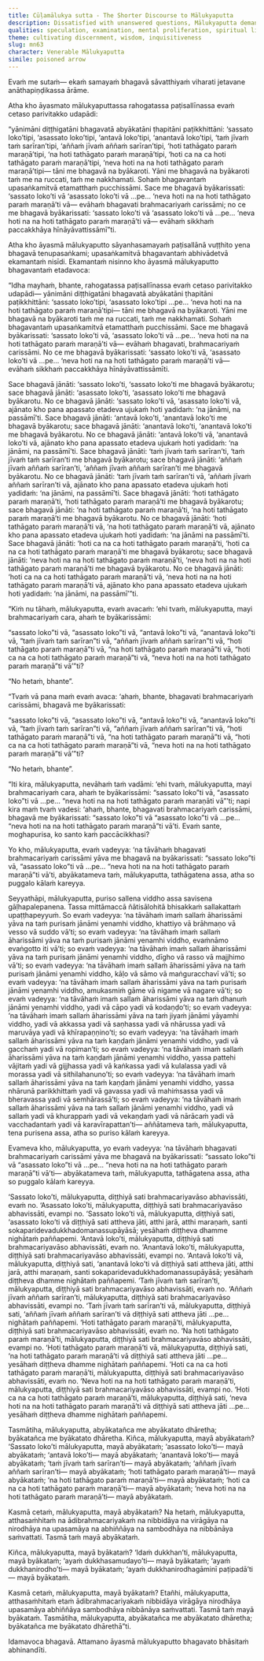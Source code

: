 ```yaml
---
title: Cūḷamālukya sutta - The Shorter Discourse to Mālukyaputta
description: Dissatisfied with unanswered questions, Mālukyaputta demands explanations about the world, life force, and what happens to a realized one after death. The Buddha replies with a simile of a man struck by a poisoned arrow who refuses treatment until every trivial detail about the arrow and the archer is explained. Such delay would inevitably lead to death. Likewise, speculative views do not bring freedom from suffering.
qualities: speculation, examination, mental proliferation, spiritual life
theme: cultivating discernment, wisdom, inquisitiveness
slug: mn63
character: Venerable Mālukyaputta
simile: poisoned arrow
---
```


Evaṁ me sutaṁ— ekaṁ samayaṁ bhagavā sāvatthiyaṁ viharati jetavane anāthapiṇḍikassa ārāme.

Atha kho āyasmato mālukyaputtassa rahogatassa paṭisallīnassa evaṁ cetaso parivitakko udapādi:

“yānimāni diṭṭhigatāni bhagavatā abyākatāni ṭhapitāni paṭikkhittāni: ‘sassato loko’tipi, ‘asassato loko’tipi, ‘antavā loko’tipi, ‘anantavā loko’tipi, ‘taṁ jīvaṁ taṁ sarīran’tipi, ‘aññaṁ jīvaṁ aññaṁ sarīran’tipi, ‘hoti tathāgato paraṁ maraṇā’tipi, ‘na hoti tathāgato paraṁ maraṇā’tipi, ‘hoti ca na ca hoti tathāgato paraṁ maraṇā’tipi, ‘neva hoti na na hoti tathāgato paraṁ maraṇā’tipi— tāni me bhagavā na byākaroti. Yāni me bhagavā na byākaroti taṁ me na ruccati, taṁ me nakkhamati. Sohaṁ bhagavantaṁ upasaṅkamitvā etamatthaṁ pucchissāmi. Sace me bhagavā byākarissati: ‘sassato loko’ti vā ‘asassato loko’ti vā …pe… ‘neva hoti na na hoti tathāgato paraṁ maraṇā’ti vā— evāhaṁ bhagavati brahmacariyaṁ carissāmi; no ce me bhagavā byākarissati: ‘sassato loko’ti vā ‘asassato loko’ti vā …pe… ‘neva hoti na na hoti tathāgato paraṁ maraṇā’ti vā— evāhaṁ sikkhaṁ paccakkhāya hīnāyāvattissāmī”ti.

Atha kho āyasmā mālukyaputto sāyanhasamayaṁ paṭisallānā vuṭṭhito yena bhagavā tenupasaṅkami; upasaṅkamitvā bhagavantaṁ abhivādetvā ekamantaṁ nisīdi. Ekamantaṁ nisinno kho āyasmā mālukyaputto bhagavantaṁ etadavoca:

“Idha mayhaṁ, bhante, rahogatassa paṭisallīnassa evaṁ cetaso parivitakko udapādi— yānimāni diṭṭhigatāni bhagavatā abyākatāni ṭhapitāni paṭikkhittāni: ‘sassato loko’tipi, ‘asassato loko’tipi …pe… ‘neva hoti na na hoti tathāgato paraṁ maraṇā’tipi— tāni me bhagavā na byākaroti. Yāni me bhagavā na byākaroti taṁ me na ruccati, taṁ me nakkhamati. Sohaṁ bhagavantaṁ upasaṅkamitvā etamatthaṁ pucchissāmi. Sace me bhagavā byākarissati: ‘sassato loko’ti vā, ‘asassato loko’ti vā …pe… ‘neva hoti na na hoti tathāgato paraṁ maraṇā’ti vā— evāhaṁ bhagavati, brahmacariyaṁ carissāmi. No ce me bhagavā byākarissati: ‘sassato loko’ti vā, ‘asassato loko’ti vā …pe… ‘neva hoti na na hoti tathāgato paraṁ maraṇā’ti vā— evāhaṁ sikkhaṁ paccakkhāya hīnāyāvattissāmīti.

Sace bhagavā jānāti: ‘sassato loko’ti, ‘sassato loko’ti me bhagavā byākarotu; sace bhagavā jānāti: ‘asassato loko’ti, ‘asassato loko’ti me bhagavā byākarotu. No ce bhagavā jānāti: ‘sassato loko’ti vā, ‘asassato loko’ti vā, ajānato kho pana apassato etadeva ujukaṁ hoti yadidaṁ: ‘na jānāmi, na passāmī’ti. Sace bhagavā jānāti: ‘antavā loko’ti, ‘anantavā loko’ti me bhagavā byākarotu; sace bhagavā jānāti: ‘anantavā loko’ti, ‘anantavā loko’ti me bhagavā byākarotu. No ce bhagavā jānāti: ‘antavā loko’ti vā, ‘anantavā loko’ti vā, ajānato kho pana apassato etadeva ujukaṁ hoti yadidaṁ: ‘na jānāmi, na passāmī’ti. Sace bhagavā jānāti: ‘taṁ jīvaṁ taṁ sarīran’ti, ‘taṁ jīvaṁ taṁ sarīran’ti me bhagavā byākarotu; sace bhagavā jānāti: ‘aññaṁ jīvaṁ aññaṁ sarīran’ti, ‘aññaṁ jīvaṁ aññaṁ sarīran’ti me bhagavā byākarotu. No ce bhagavā jānāti: ‘taṁ jīvaṁ taṁ sarīran’ti vā, ‘aññaṁ jīvaṁ aññaṁ sarīran’ti vā, ajānato kho pana apassato etadeva ujukaṁ hoti yadidaṁ: ‘na jānāmi, na passāmī’ti. Sace bhagavā jānāti: ‘hoti tathāgato paraṁ maraṇā’ti, ‘hoti tathāgato paraṁ maraṇā’ti me bhagavā byākarotu; sace bhagavā jānāti: ‘na hoti tathāgato paraṁ maraṇā’ti, ‘na hoti tathāgato paraṁ maraṇā’ti me bhagavā byākarotu. No ce bhagavā jānāti: ‘hoti tathāgato paraṁ maraṇā’ti vā, ‘na hoti tathāgato paraṁ maraṇā’ti vā, ajānato kho pana apassato etadeva ujukaṁ hoti yadidaṁ: ‘na jānāmi na passāmī’ti. Sace bhagavā jānāti: ‘hoti ca na ca hoti tathāgato paraṁ maraṇā’ti, ‘hoti ca na ca hoti tathāgato paraṁ maraṇā’ti me bhagavā byākarotu; sace bhagavā jānāti: ‘neva hoti na na hoti tathāgato paraṁ maraṇā’ti, ‘neva hoti na na hoti tathāgato paraṁ maraṇā’ti me bhagavā byākarotu. No ce bhagavā jānāti: ‘hoti ca na ca hoti tathāgato paraṁ maraṇā’ti vā, ‘neva hoti na na hoti tathāgato paraṁ maraṇā’ti vā, ajānato kho pana apassato etadeva ujukaṁ hoti yadidaṁ: ‘na jānāmi, na passāmī’”ti.

“Kiṁ nu tāhaṁ, mālukyaputta, evaṁ avacaṁ: ‘ehi tvaṁ, mālukyaputta, mayi brahmacariyaṁ cara, ahaṁ te byākarissāmi:

“sassato loko”ti vā, “asassato loko”ti vā, “antavā loko”ti vā, “anantavā loko”ti vā, “taṁ jīvaṁ taṁ sarīran”ti vā, “aññaṁ jīvaṁ aññaṁ sarīran”ti vā, “hoti tathāgato paraṁ maraṇā”ti vā, “na hoti tathāgato paraṁ maraṇā”ti vā, “hoti ca na ca hoti tathāgato paraṁ maraṇā”ti vā, “neva hoti na na hoti tathāgato paraṁ maraṇā”ti vā’”ti?

“No hetaṁ, bhante”.

“Tvaṁ vā pana maṁ evaṁ avaca: ‘ahaṁ, bhante, bhagavati brahmacariyaṁ carissāmi, bhagavā me byākarissati:

“sassato loko”ti vā, “asassato loko”ti vā, “antavā loko”ti vā, “anantavā loko”ti vā, “taṁ jīvaṁ taṁ sarīran”ti vā, “aññaṁ jīvaṁ aññaṁ sarīran”ti vā, “hoti tathāgato paraṁ maraṇā”ti vā, “na hoti tathāgato paraṁ maraṇā”ti vā, “hoti ca na ca hoti tathāgato paraṁ maraṇā”ti vā, “neva hoti na na hoti tathāgato paraṁ maraṇā”ti vā’”ti?

“No hetaṁ, bhante”.

“Iti kira, mālukyaputta, nevāhaṁ taṁ vadāmi: ‘ehi tvaṁ, mālukyaputta, mayi brahmacariyaṁ cara, ahaṁ te byākarissāmi: “sassato loko”ti vā, “asassato loko”ti vā …pe… “neva hoti na na hoti tathāgato paraṁ maraṇāti vā”’ti; napi kira maṁ tvaṁ vadesi: ‘ahaṁ, bhante, bhagavati brahmacariyaṁ carissāmi, bhagavā me byākarissati: “sassato loko”ti vā “asassato loko”ti vā …pe… “neva hoti na na hoti tathāgato paraṁ maraṇā”ti vā’ti. Evaṁ sante, moghapurisa, ko santo kaṁ paccācikkhasi?

Yo kho, mālukyaputta, evaṁ vadeyya: ‘na tāvāhaṁ bhagavati brahmacariyaṁ carissāmi yāva me bhagavā na byākarissati: “sassato loko”ti vā, “asassato loko”ti vā …pe… “neva hoti na na hoti tathāgato paraṁ maraṇā”ti vā’ti, abyākatameva taṁ, mālukyaputta, tathāgatena assa, atha so puggalo kālaṁ kareyya.

Seyyathāpi, mālukyaputta, puriso sallena viddho assa savisena gāḷhapalepanena. Tassa mittāmaccā ñātisālohitā bhisakkaṁ sallakattaṁ upaṭṭhapeyyuṁ. So evaṁ vadeyya: ‘na tāvāhaṁ imaṁ sallaṁ āharissāmi yāva na taṁ purisaṁ jānāmi yenamhi viddho, khattiyo vā brāhmaṇo vā vesso vā suddo vā’ti; so evaṁ vadeyya: ‘na tāvāhaṁ imaṁ sallaṁ āharissāmi yāva na taṁ purisaṁ jānāmi yenamhi viddho, evaṁnāmo evaṅgotto iti vā’ti; so evaṁ vadeyya: ‘na tāvāhaṁ imaṁ sallaṁ āharissāmi yāva na taṁ purisaṁ jānāmi yenamhi viddho, dīgho vā rasso vā majjhimo vā’ti; so evaṁ vadeyya: ‘na tāvāhaṁ imaṁ sallaṁ āharissāmi yāva na taṁ purisaṁ jānāmi yenamhi viddho, kāḷo vā sāmo vā maṅguracchavī vā’ti; so evaṁ vadeyya: ‘na tāvāhaṁ imaṁ sallaṁ āharissāmi yāva na taṁ purisaṁ jānāmi yenamhi viddho, amukasmiṁ gāme vā nigame vā nagare vā’ti; so evaṁ vadeyya: ‘na tāvāhaṁ imaṁ sallaṁ āharissāmi yāva na taṁ dhanuṁ jānāmi yenamhi viddho, yadi vā cāpo yadi vā kodaṇḍo’ti; so evaṁ vadeyya: ‘na tāvāhaṁ imaṁ sallaṁ āharissāmi yāva na taṁ jiyaṁ jānāmi yāyamhi viddho, yadi vā akkassa yadi vā saṇhassa yadi vā nhārussa yadi vā maruvāya yadi vā khīrapaṇṇino’ti; so evaṁ vadeyya: ‘na tāvāhaṁ imaṁ sallaṁ āharissāmi yāva na taṁ kaṇḍaṁ jānāmi yenamhi viddho, yadi vā gacchaṁ yadi vā ropiman’ti; so evaṁ vadeyya: ‘na tāvāhaṁ imaṁ sallaṁ āharissāmi yāva na taṁ kaṇḍaṁ jānāmi yenamhi viddho, yassa pattehi vājitaṁ yadi vā gijjhassa yadi vā kaṅkassa yadi vā kulalassa yadi vā morassa yadi vā sithilahanuno’ti; so evaṁ vadeyya: ‘na tāvāhaṁ imaṁ sallaṁ āharissāmi yāva na taṁ kaṇḍaṁ jānāmi yenamhi viddho, yassa nhārunā parikkhittaṁ yadi vā gavassa yadi vā mahiṁsassa yadi vā bheravassa yadi vā semhārassā’ti; so evaṁ vadeyya: ‘na tāvāhaṁ imaṁ sallaṁ āharissāmi yāva na taṁ sallaṁ jānāmi yenamhi viddho, yadi vā sallaṁ yadi vā khurappaṁ yadi vā vekaṇḍaṁ yadi vā nārācaṁ yadi vā vacchadantaṁ yadi vā karavīrapattan’ti— aññātameva taṁ, mālukyaputta, tena purisena assa, atha so puriso kālaṁ kareyya.

Evameva kho, mālukyaputta, yo evaṁ vadeyya: ‘na tāvāhaṁ bhagavati brahmacariyaṁ carissāmi yāva me bhagavā na byākarissati: “sassato loko”ti vā “asassato loko”ti vā …pe… “neva hoti na na hoti tathāgato paraṁ maraṇā”ti vā’ti— abyākatameva taṁ, mālukyaputta, tathāgatena assa, atha so puggalo kālaṁ kareyya.

‘Sassato loko’ti, mālukyaputta, diṭṭhiyā sati brahmacariyavāso abhavissāti, evaṁ no. ‘Asassato loko’ti, mālukyaputta, diṭṭhiyā sati brahmacariyavāso abhavissāti, evampi no. ‘Sassato loko’ti vā, mālukyaputta, diṭṭhiyā sati, ‘asassato loko’ti vā diṭṭhiyā sati attheva jāti, atthi jarā, atthi maraṇaṁ, santi sokaparidevadukkhadomanassupāyāsā; yesāhaṁ diṭṭheva dhamme nighātaṁ paññapemi. ‘Antavā loko’ti, mālukyaputta, diṭṭhiyā sati brahmacariyavāso abhavissāti, evaṁ no. ‘Anantavā loko’ti, mālukyaputta, diṭṭhiyā sati brahmacariyavāso abhavissāti, evampi no. ‘Antavā loko’ti vā, mālukyaputta, diṭṭhiyā sati, ‘anantavā loko’ti vā diṭṭhiyā sati attheva jāti, atthi jarā, atthi maraṇaṁ, santi sokaparidevadukkhadomanassupāyāsā; yesāhaṁ diṭṭheva dhamme nighātaṁ paññapemi. ‘Taṁ jīvaṁ taṁ sarīran’ti, mālukyaputta, diṭṭhiyā sati brahmacariyavāso abhavissāti, evaṁ no. ‘Aññaṁ jīvaṁ aññaṁ sarīran’ti, mālukyaputta, diṭṭhiyā sati brahmacariyavāso abhavissāti, evampi no. ‘Taṁ jīvaṁ taṁ sarīran’ti vā, mālukyaputta, diṭṭhiyā sati, ‘aññaṁ jīvaṁ aññaṁ sarīran’ti vā diṭṭhiyā sati attheva jāti …pe… nighātaṁ paññapemi. ‘Hoti tathāgato paraṁ maraṇā’ti, mālukyaputta, diṭṭhiyā sati brahmacariyavāso abhavissāti, evaṁ no. ‘Na hoti tathāgato paraṁ maraṇā’ti, mālukyaputta, diṭṭhiyā sati brahmacariyavāso abhavissāti, evampi no. ‘Hoti tathāgato paraṁ maraṇā’ti vā, mālukyaputta, diṭṭhiyā sati, ‘na hoti tathāgato paraṁ maraṇā’ti vā diṭṭhiyā sati attheva jāti …pe… yesāhaṁ diṭṭheva dhamme nighātaṁ paññapemi. ‘Hoti ca na ca hoti tathāgato paraṁ maraṇā’ti, mālukyaputta, diṭṭhiyā sati brahmacariyavāso abhavissāti, evaṁ no. ‘Neva hoti na na hoti tathāgato paraṁ maraṇā’ti, mālukyaputta, diṭṭhiyā sati brahmacariyavāso abhavissāti, evampi no. ‘Hoti ca na ca hoti tathāgato paraṁ maraṇā’ti, mālukyaputta, diṭṭhiyā sati, ‘neva hoti na na hoti tathāgato paraṁ maraṇā’ti vā diṭṭhiyā sati attheva jāti …pe… yesāhaṁ diṭṭheva dhamme nighātaṁ paññapemi.

Tasmātiha, mālukyaputta, abyākatañca me abyākatato dhāretha; byākatañca me byākatato dhāretha. Kiñca, mālukyaputta, mayā abyākataṁ? ‘Sassato loko’ti mālukyaputta, mayā abyākataṁ; ‘asassato loko’ti— mayā abyākataṁ; ‘antavā loko’ti— mayā abyākataṁ; ‘anantavā loko’ti— mayā abyākataṁ; ‘taṁ jīvaṁ taṁ sarīran’ti— mayā abyākataṁ; ‘aññaṁ jīvaṁ aññaṁ sarīran’ti— mayā abyākataṁ; ‘hoti tathāgato paraṁ maraṇā’ti— mayā abyākataṁ; ‘na hoti tathāgato paraṁ maraṇā’ti— mayā abyākataṁ; ‘hoti ca na ca hoti tathāgato paraṁ maraṇā’ti— mayā abyākataṁ; ‘neva hoti na na hoti tathāgato paraṁ maraṇā’ti— mayā abyākataṁ.

Kasmā cetaṁ, mālukyaputta, mayā abyākataṁ? Na hetaṁ, mālukyaputta, atthasaṁhitaṁ na ādibrahmacariyakaṁ na nibbidāya na virāgāya na nirodhāya na upasamāya na abhiññāya na sambodhāya na nibbānāya saṁvattati. Tasmā taṁ mayā abyākataṁ.

Kiñca, mālukyaputta, mayā byākataṁ? ‘Idaṁ dukkhan’ti, mālukyaputta, mayā byākataṁ; ‘ayaṁ dukkhasamudayo’ti— mayā byākataṁ; ‘ayaṁ dukkhanirodho’ti— mayā byākataṁ; ‘ayaṁ dukkhanirodhagāminī paṭipadā’ti— mayā byākataṁ.

Kasmā cetaṁ, mālukyaputta, mayā byākataṁ? Etañhi, mālukyaputta, atthasaṁhitaṁ etaṁ ādibrahmacariyakaṁ nibbidāya virāgāya nirodhāya upasamāya abhiññāya sambodhāya nibbānāya saṁvattati. Tasmā taṁ mayā byākataṁ. Tasmātiha, mālukyaputta, abyākatañca me abyākatato dhāretha; byākatañca me byākatato dhārethā”ti.

Idamavoca bhagavā. Attamano āyasmā mālukyaputto bhagavato bhāsitaṁ abhinandīti.